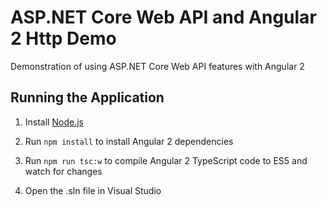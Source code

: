 # ASP.NET Core Web API and Angular 2 Http Demo

Demonstration of using ASP.NET Core Web API features with Angular 2


## Running the Application

1. Install [Node.js](http://nodejs.org)

1. Run `npm install` to install Angular 2 dependencies

1. Run `npm run tsc:w` to compile Angular 2 TypeScript code to ES5 and watch for changes

1. Open the .sln file in Visual Studio
